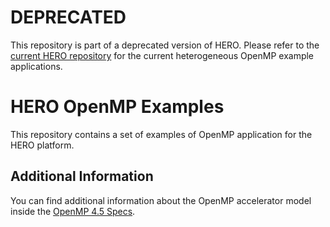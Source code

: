 # DEPRECATED

This repository is part of a deprecated version of HERO.  Please refer to the [current HERO repository](https://github.com/pulp-platform/hero) for the current heterogeneous OpenMP example applications.

# HERO OpenMP Examples
This repository contains a set of examples of OpenMP application for the HERO platform.

## Additional Information
You can find additional information about the OpenMP accelerator model inside the [OpenMP 4.5 Specs](https://www.openmp.org/wp-content/uploads/openmp-examples-4.5.0.pdf).
